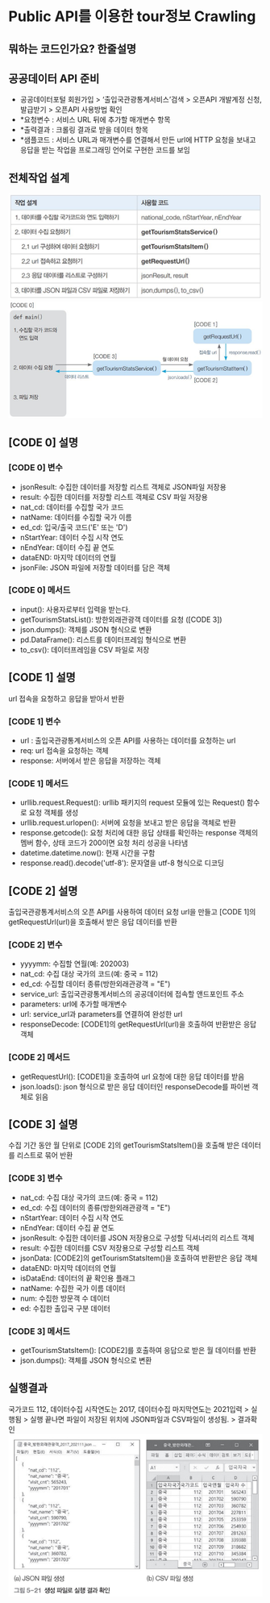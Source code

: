 # Public API를 이용한 tour정보 Crawling

## 뭐하는 코드인가요? 한줄설명

## 공공데이터 API 준비
- 공공데이터포털 회원가입 > ‘출입국관광통계서비스’검색 > 오픈API 개발계정 신청, 발급받기 > 오픈API 사용방법 확인
- *요청변수 : 서비스 URL 뒤에 추가할 매개변수 항목
- *출력결과 : 크롤링 결과로 받을 데이터 항목
- *샘플코드 : 서비스 URL과 매개변수를 연결해서 만든 url에 HTTP 요청을 보내고 응답을 받는 작업을 프로그래밍 언어로 구현한 코드를 보임

## 전체작업 설계
![publicAPI전체작업설계](images/image-6.png)
![pubicAPI프로그램구성설계](images/image-7.png)

## [CODE 0] 설명
### [CODE 0] 변수
- jsonResult: 수집한 데이터를 저장할 리스트 객체로 JSON파일 저장용
- result: 수집한 데이터를 저장할 리스트 객체로 CSV 파일 저장용
- nat_cd: 데이터를 수집할 국가 코드
- natName: 데이터를 수집할 국가 이름
- ed_cd: 입국/출국 코드('E' 또는 'D')
- nStartYear: 데이터 수집 시작 연도
- nEndYear: 데이터 수집 끝 연도
- dataEND: 마지막 데이터의 연월
- jsonFile: JSON 파일에 저장할 데이터를 담은 객체

### [CODE 0] 메서드
- input(): 사용자로부터 입력을 받는다.
- getTourismStatsList(): 방한외래관광객 데이터를 요청 ([CODE 3])
- json.dumps(): 객체를 JSON 형식으로 변환
- pd.DataFrame(): 리스트를 데이터프레임 형식으로 변환
- to_csv(): 데이터프레임을 CSV 파일로 저장

## [CODE 1] 설명
url 접속을 요청하고 응답을 받아서 반환
### [CODE 1] 변수
- url : 출입국관광통계서비스의 오픈 API를 사용하는 데이터를 요청하는 url
- req: url 접속을 요청하는 객체
- response: 서버에서 받은 응답을 저장하는 객체
### [CODE 1] 메서드
- urllib.request.Request(): urllib 패키지의 request 모듈에 있는 Request() 함수로 요청 객체를 생성
- urllib.request.urlopen(): 서버에 요청을 보내고 받은 응답을 객체로 반환 
- response.getcode(): 요청 처리에 대한 응답 상태를 확인하는 response 객체의 멤버 함수, 상태 코드가 200이면 요청 처리 성공을 나타냄
- datetime.datetime.now(): 현재 시간을 구함 
- response.read().decode('utf-8'): 문자열을 utf-8 형식으로 디코딩

## [CODE 2] 설명
출입국관광통계서비스의 오픈 API를 사용하여 데이터 요청 url을 만들고 [CODE 1]의 getRequestUrl(url)을 호출해서 받은 응답 데이터를 반환
### [CODE 2] 변수
- yyyymm: 수집할 연월(예: 202003)
- nat_cd: 수집 대상 국가의 코드(예: 중국 = 112)
- ed_cd: 수집할 데이터 종류(방한외래관광객 = "E")
- service_url: 출입국관광통계서비스의 공공데이터에 접속할 앤드포인트 주소
- parameters: url에 추가할 매개변수
- url: service_url과 parameters를 연결하여 완성한 url
- responseDecode: [CODE1]의 getRequestUrl(url)을 호출하여 반환받은 응답 객체

### [CODE 2] 메서드
- getRequestUrl(): [CODE1]을 호출하여 url 요청에 대한 응답 데이터를 받음
- json.loads(): json 형식으로 받은 응답 데이터인 responseDecode를 파이썬 객체로 읽음


## [CODE 3] 설명
수집 기간 동안 월 단위로 [CODE 2]의 getTourismStatsItem()을 호출해 받은 데이터를 리스트로 묶어 반환
### [CODE 3] 변수
- nat_cd: 수집 대상 국가의 코드(예: 중국 = 112)
- ed_cd: 수집 데이터의 종류(방한외래관광객 = "E")
- nStartYear: 데이터 수집 시작 연도
- nEndYear: 데이터 수집 끝 연도
- jsonResult: 수집한 데이터를 JSON 저장용으로 구성할 딕셔너리의 리스트 객체
- result: 수집한 데이터를 CSV 저장용으로 구성할 리스트 객체
- jsonData: [CODE2]의 getTourismStatsItem()을 호출하여 반환받은 응답 객체
- dataEND: 마지막 데이터의 연월
- isDataEnd: 데이터의 끝 확인용 플래그
- natName: 수집한 국가 이름 데이터
- num: 수집한 방문객 수 데이터
- ed: 수집한 출입국 구분 데이터

### [CODE 3] 메서드
- getTourismStatsItem(): [CODE2]를 호출하여 응답으로 받은 월 데이터를 반환
- json.dumps(): 객체를 JSON 형식으로 변환

## 실행결과
국가코드 112, 데이터수집 시작연도는 2017, 데이터수집 마지막연도는 2021입력 > 실행됨 > 실행 끝나면 파일이 저장된 위치에 JSON파일과 CSV파일이 생성됨. > 결과확인
![publicAPI실행결과](images/image-8.png)